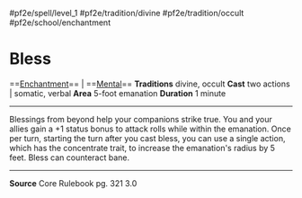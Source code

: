 #pf2e/spell/level_1 #pf2e/tradition/divine #pf2e/tradition/occult #pf2e/school/enchantment 
# Bless
==[Enchantment](../../../Traits/Enchantment.md)== | ==[Mental](../../../Traits/Mental.md)==
**Traditions** divine, occult
**Cast** two actions | somatic, verbal
**Area** 5-foot emanation
**Duration** 1 minute

---
Blessings from beyond help your companions strike true. You and your allies gain a +1 status bonus to attack rolls while within the emanation. Once per turn, starting the turn after you cast bless, you can use a single action, which has the concentrate trait, to increase the emanation's radius by 5 feet. Bless can counteract bane.

---
**Source** Core Rulebook pg. 321 3.0